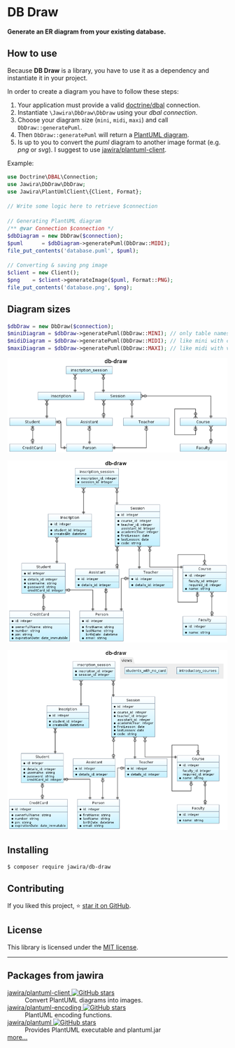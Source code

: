 # DB Draw

**Generate an ER diagram from your existing database.**

## How to use

Because **DB Draw** is a library, you have to use it as a dependency and instantiate it in your project.

In order to create a diagram you have to follow these steps:

1. Your application must provide a valid [doctrine/dbal](https://github.com/doctrine/dbal) connection.
2. Instantiate `\Jawira\DbDraw\DbDraw` using your _dbal connection_.
3. Choose your diagram size (`mini`, `midi`, `maxi`) and call `DbDraw::generatePuml`.
4. Then `DbDraw::generatePuml` will return a [PlantUML diagram](https://plantuml.com/ie-diagram).
5. Is up to you to convert the _puml_ diagram to another image format (e.g. _png_ or _svg_). I suggest to
   use [jawira/plantuml-client](https://github.com/jawira/plantuml-client).

Example:

```php
use Doctrine\DBAL\Connection;
use Jawira\DbDraw\DbDraw;
use Jawira\PlantUmlClient\{Client, Format};

// Write some logic here to retrieve $connection

// Generating PlantUML diagram
/** @var Connection $connection */
$dbDiagram = new DbDraw($connection);
$puml      = $dbDiagram->generatePuml(DbDraw::MIDI);
file_put_contents('database.puml', $puml);

// Converting & saving png image
$client = new Client();
$png    = $client->generateImage($puml, Format::PNG);
file_put_contents('database.png', $png);
```

## Diagram sizes

```php
$dbDraw = new DbDraw($connection);
$miniDiagram = $dbDraw->generatePuml(DbDraw::MINI); // only table names
$midiDiagram = $dbDraw->generatePuml(DbDraw::MIDI); // like mini with columns
$maxiDiagram = $dbDraw->generatePuml(DbDraw::MAXI); // like midi with views
```

![mini-diagram](resources/output/mini.png)

![midi-diagram](resources/output/midi.png)

![maxi-diagram](resources/output/maxi.png)

## Installing

```console
$ composer require jawira/db-draw
```

## Contributing

If you liked this project, ⭐ [star it on GitHub](https://github.com/jawira/db-draw).

## License

This library is licensed under the [MIT license](LICENSE.md).

***

## Packages from jawira

<dl>

<dt>
    <a href="https://packagist.org/packages/jawira/plantuml-client"> jawira/plantuml-client
    <img alt="GitHub stars" src="https://badgen.net/github/stars/jawira/plantuml-client?icon=github"/></a>
</dt>
<dd>Convert PlantUML diagrams into images.</dd>

<dt>
    <a href="https://packagist.org/packages/jawira/plantuml-encoding"> jawira/plantuml-encoding
    <img alt="GitHub stars" src="https://badgen.net/github/stars/jawira/plantuml-encoding?icon=github"/></a>
</dt>
<dd>PlantUML encoding functions.</dd>

<dt>
    <a href="https://packagist.org/packages/jawira/plantuml">jawira/plantuml
    <img alt="GitHub stars" src="https://badgen.net/github/stars/jawira/plantuml?icon=github"/></a>
</dt>
<dd>Provides PlantUML executable and plantuml.jar</dd>

<dt><a href="https://packagist.org/packages/jawira/">more...</a></dt>
</dl>

